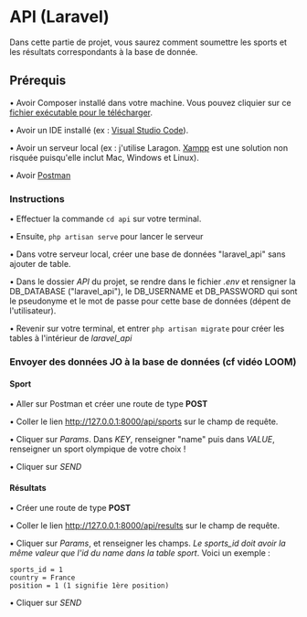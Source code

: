 # API (Laravel)

Dans cette partie de projet, vous saurez comment soumettre les sports et les résultats correspondants à la base de donnée.

## Prérequis

• Avoir Composer installé dans votre machine. Vous pouvez cliquier sur ce [fichier exécutable pour le télécharger](https://getcomposer.org/Composer-Setup.exe).

• Avoir un IDE installé (ex : [Visual Studio Code](https://code.visualstudio.com)).

• Avoir un serveur local (ex : j'utilise Laragon. [Xampp](https://www.apachefriends.org/fr/index.html) est une solution non risquée puisqu'elle inclut Mac, Windows et Linux).

• Avoir [Postman](https://www.postman.com)

### Instructions

• Effectuer la commande `cd api` sur votre terminal.

• Ensuite, `php artisan serve` pour lancer le serveur

• Dans votre serveur local, créer une base de données "laravel_api" sans ajouter de table.

• Dans le dossier *API* du projet, se rendre dans le fichier *.env* et rensigner la DB_DATABASE ("laravel_api"), le DB_USERNAME et DB_PASSWORD qui sont le pseudonyme et le mot de passe pour cette base de données (dépent de l'utilisateur).

• Revenir sur votre terminal, et entrer `php artisan migrate` pour créer les tables à l'intérieur de *laravel_api*

### Envoyer des données JO à la base de données (cf vidéo LOOM)

#### Sport

• Aller sur Postman et créer une route de type **POST**

• Coller le lien http://127.0.0.1:8000/api/sports sur le champ de requête.

• Cliquer sur *Params*. Dans *KEY*, renseigner "name" puis dans *VALUE*, renseigner un sport olympique de votre choix !

• Cliquer sur *SEND*

#### Résultats

• Créer une route de type **POST**

• Coller le lien http://127.0.0.1:8000/api/results sur le champ de requête.

• Cliquer sur *Params*, et renseigner les champs. _Le sports_id doit avoir la même valeur que l'id du name dans la table sport_. Voici un exemple :

```
sports_id = 1
country = France
position = 1 (1 signifie 1ère position)
```

• Cliquer sur *SEND*

